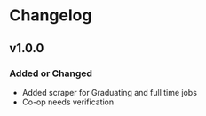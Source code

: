 # Changelog

## v1.0.0

### Added or Changed
- Added scraper for Graduating and full time jobs
- Co-op needs verification
